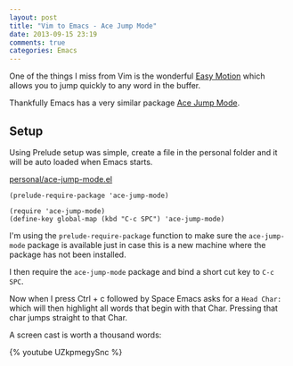 ```yaml
---
layout: post
title: "Vim to Emacs - Ace Jump Mode"
date: 2013-09-15 23:19
comments: true
categories: Emacs
---
```

One of the things I miss from Vim is the wonderful [Easy Motion](https://github.com/Lokaltog/vim-easymotion) which allows you to jump quickly to any word in the buffer.

Thankfully Emacs has a very similar package [Ace Jump Mode](http://www.emacswiki.org/emacs/AceJump).

## Setup
Using Prelude setup was simple, create a file in the personal folder and it will be auto loaded when Emacs starts.

[personal/ace-jump-mode.el](https://github.com/justinramel/prelude/blob/master/personal/ace-jump-mode.el)

```
(prelude-require-package 'ace-jump-mode)

(require 'ace-jump-mode)
(define-key global-map (kbd "C-c SPC") 'ace-jump-mode)
```

I'm using the `prelude-require-package` function to make sure the `ace-jump-mode` package is available just in case this is a new machine where the package has not been installed.

I then require the `ace-jump-mode` package and bind a short cut key to `C-c SPC`.

Now when I press Ctrl + c followed by Space Emacs asks for a `Head Char:` which will then highlight all words that begin with that Char. Pressing that char jumps straight to that Char.

A screen cast is worth a thousand words:

{% youtube UZkpmegySnc %}
